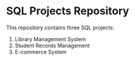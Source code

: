 # SQL Projects Repository

This repository contains three SQL projects:

1. Library Management System
2. Student Records Management
3. E-commerce System
